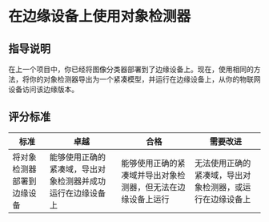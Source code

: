 <!--
CO_OP_TRANSLATOR_METADATA:
{
  "original_hash": "3cf7783991ec0ee4f6041223924894c7",
  "translation_date": "2025-08-24T21:10:27+00:00",
  "source_file": "5-retail/lessons/2-check-stock-device/assignment.md",
  "language_code": "zh"
}
-->
# 在边缘设备上使用对象检测器

## 指导说明

在上一个项目中，你已经将图像分类器部署到了边缘设备上。现在，使用相同的方法，将你的对象检测器导出为一个紧凑模型，并运行在边缘设备上，从你的物联网设备访问该边缘版本。

## 评分标准

| 标准 | 卓越 | 合格 | 需要改进 |
| ---- | ---- | ---- | -------- |
| 将对象检测器部署到边缘设备 | 能够使用正确的紧凑域，导出对象检测器并成功运行在边缘设备上 | 能够使用正确的紧凑域并导出对象检测器，但无法在边缘设备上运行 | 无法使用正确的紧凑域，导出对象检测器，或运行在边缘设备上 |
